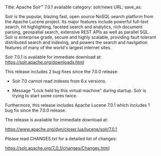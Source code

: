 Title: Apache Solr™ 7.0.1 available
category: solr/news
URL: 
save_as: 

Solr is the popular, blazing fast, open source NoSQL search platform from the
Apache Lucene project. Its major features include powerful full-text search,
hit highlighting, faceted search and analytics, rich document parsing,
geospatial search, extensive REST APIs as well as parallel SQL. Solr is
enterprise grade, secure and highly scalable, providing fault tolerant
distributed search and indexing, and powers the search and navigation
features of many of the world's largest internet sites.

Solr 7.0.1 is available for immediate download at:
<https://solr.apache.org/downloads.html>

This release includes 2 bug fixes since the 7.0.0 release:

* Solr 7.0 cannot read indexes from 6.x versions.

* Message "Lock held by this virtual machine" during startup.
  Solr is trying to start some cores twice.

Furthermore, this release includes Apache Lucene 7.0.1 which includes 1 bug
fix since the 7.0.0 release.

The release is available for immediate download at:

   <https://www.apache.org/dyn/closer.lua/lucene/solr/7.0.1>

Please read CHANGES.txt for a detailed list of changes:

   <https://solr.apache.org/7_0_1/changes/Changes.html>

